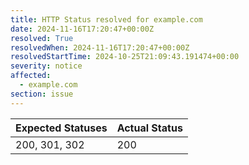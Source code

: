 ```yaml
---
title: HTTP Status resolved for example.com
date: 2024-11-16T17:20:47+00:00Z
resolved: True
resolvedWhen: 2024-11-16T17:20:47+00:00Z
resolvedStartTime: 2024-10-25T21:09:43.191474+00:00
severity: notice
affected:
  - example.com
section: issue
---
```


| Expected Statuses | Actual Status  |
|-------------------|----------------|
| 200, 301, 302 | 200 |

